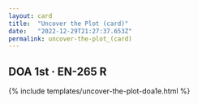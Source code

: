 ```yaml
---
layout: card
title:  "Uncover the Plot (card)"
date:   "2022-12-29T21:27:37.653Z"
permalink: uncover-the-plot_(card)
---
```


## DOA 1st &middot; EN-265 R

{% include templates/uncover-the-plot-doa1e.html %}
